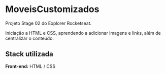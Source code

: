 # MoveisCustomizados

Projeto Stage 02 do Explorer Rocketseat.

Iniciação a HTML e CSS, aprendendo a adicionar imagens e links, além de centralizar o conteúdo.

## Stack utilizada

**Front-end:** HTML / CSS

